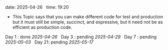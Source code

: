 date: 2025-04-26  
time: 19:20  

- This Topic says that you can make different code for test and production but it must still be simple, succinct, and expressive, but it need not be as efficient as production code.
  

Day 1 : done *2025-04-26*  
Day 3 : pending *2025-04-29*  
Day 7 : pending *2025-05-03*  
Day 21: pending *2025-05-17*